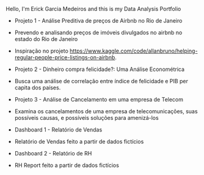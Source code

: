 Hello, I'm Erick Garcia Medeiros and this is my Data Analysis Portfolio

- Projeto 1 - Análise Preditiva de preços de Airbnb no Rio de Janeiro
- Prevendo e analisando preços de imóveis divulgados no airbnb no estado do Rio de Janeiro
- Inspiração no projeto https://www.kaggle.com/code/allanbruno/helping-regular-people-price-listings-on-airbnb.
  
- Projeto 2 - Dinheiro compra felicidade?: Uma Análise Econométrica
- Busca uma análise de correlação entre índice de felicidade e PIB per capita dos países.

- Projeto 3 - Análise de Cancelamento em uma empresa de Telecom
- Examina os cancelamentos de uma empresa de telecomunicações, suas possíveis causas, e possíveis soluções para amenizá-los

- Dashboard 1 - Relatório de Vendas
- Relatório de Vendas feito a partir de dados fictícios

- Dashboard 2 - Relatório de RH
- RH Report feito a partir de dados fictícios




